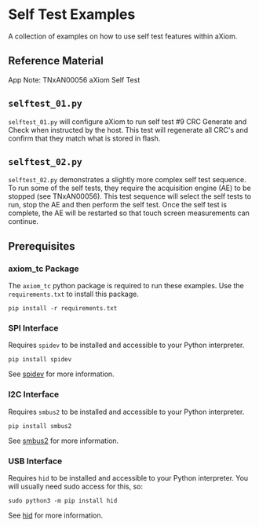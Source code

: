 # Self Test Examples

A collection of examples on how to use self test features within aXiom.

## Reference Material

App Note: TNxAN00056 aXiom Self Test

## `selftest_01.py`

`selftest_01.py` will configure aXiom to run self test #9 CRC Generate and Check when instructed by the host. This test will regenerate all CRC's and confirm that they match what is stored in flash.

## `selftest_02.py`

`selftest_02.py` demonstrates a slightly more complex self test sequence. To run some of the self tests, they require the acquisition engine (AE) to be stopped (see TNxAN00056). This test sequence will select the self tests to run, stop the AE and then perform the self test. Once the self test is complete, the AE will be restarted so that touch screen measurements can continue.

## Prerequisites

### axiom_tc Package

The `axiom_tc` python package is required to run these examples. Use the `requirements.txt` to install this package.

```console
pip install -r requirements.txt
```

### SPI Interface

Requires `spidev` to be installed and accessible to your Python interpreter.

```console
pip install spidev
```

See [spidev](https://pypi.org/project/spidev/) for more information.

### I2C Interface

Requires `smbus2` to be installed and accessible to your Python interpreter.

```console
pip install smbus2
```

See [smbus2](https://pypi.org/project/smbus2/) for more information.

### USB Interface

Requires `hid` to be installed and accessible to your Python interpreter.
You will usually need sudo access for this, so:

```console
sudo python3 -m pip install hid
```

See [hid](https://pypi.org/project/hid/) for more information.
